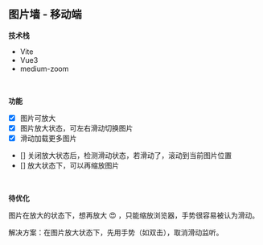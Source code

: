 ## 图片墙 - 移动端

**技术栈**

- Vite
- Vue3
- medium-zoom

<br>

**功能**

- [x] 图片可放大
- [x] 图片放大状态，可左右滑动切换图片
- [x] 滑动加载更多图片
- [] 关闭放大状态后，检测滑动状态，若滑动了，滚动到当前图片位置
- [] 放大状态下，可以再缩放图片

<br>

**待优化**

图片在放大的状态下，想再放大 :heart_eyes: ，只能缩放浏览器，手势很容易被认为滑动。

解决方案：在图片放大状态下，先用手势（如双击），取消滑动监听。
